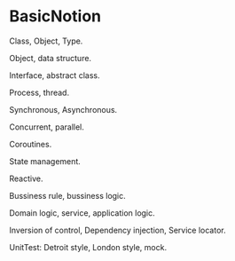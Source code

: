 # BasicNotion

Class, Object, Type.

Object, data structure.

Interface, abstract class.

Process, thread.

Synchronous, Asynchronous.

Concurrent, parallel.

Coroutines.

State management.

Reactive.

Bussiness rule, bussiness logic.

Domain logic, service, application logic.

Inversion of control, Dependency injection, Service locator.

UnitTest: Detroit style, London style, mock. 
